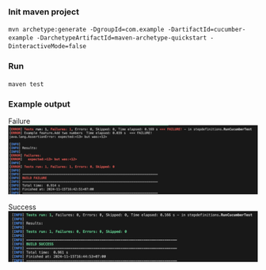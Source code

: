 ### Init maven project
`mvn archetype:generate -DgroupId=com.example -DartifactId=cucumber-example -DarchetypeArtifactId=maven-archetype-quickstart -DinteractiveMode=false`

### Run
`maven test`

### Example output
Failure
![Failure](./images/failure.png)

Success
![Success](./images/success.png)
